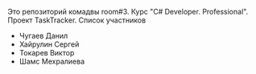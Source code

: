 Это репозиторий комадвы room#3. Курс "C# Developer. Professional". Проект TaskTracker.
Список участников
   - Чугаев Данил
   - Хайрулин Сергей
   - Токарев Виктор
   - Шамс Мехралиева 
